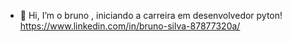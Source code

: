 - 👋 Hi, I’m  o bruno , iniciando a carreira em desenvolvedor pyton!
https://www.linkedin.com/in/bruno-silva-87877320a/
